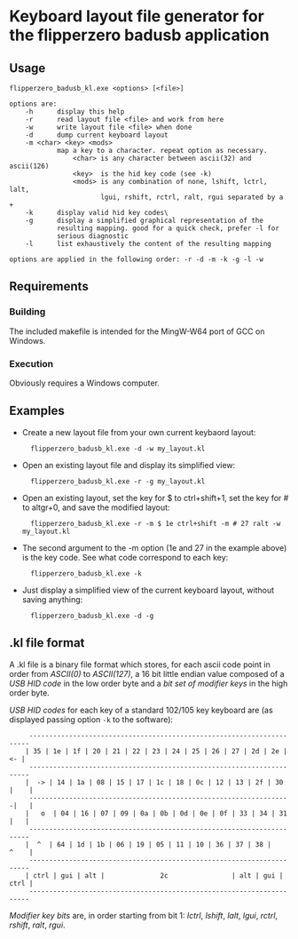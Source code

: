 # Keyboard layout file generator for the flipperzero badusb application

## Usage

    flipperzero_badusb_kl.exe <options> [<file>]

    options are:
        -h      display this help
        -r      read layout file <file> and work from here
        -w      write layout file <file> when done
        -d      dump current keyboard layout
        -m <char> <key> <mods>
                map a key to a character. repeat option as necessary.
                    <char> is any character between ascii(32) and ascii(126)
                    <key>  is the hid key code (see -k)
                    <mods> is any combination of none, lshift, lctrl, lalt,
                           lgui, rshift, rctrl, ralt, rgui separated by a +
        -k      display valid hid key codes\
        -g      display a simplified graphical representation of the
                resulting mapping. good for a quick check, prefer -l for
                serious diagnostic
        -l      list exhaustively the content of the resulting mapping

    options are applied in the following order: -r -d -m -k -g -l -w

## Requirements

### Building 

The included makefile is intended for the MingW-W64 port of GCC on Windows.

### Execution

Obviously requires a Windows computer.

## Examples

- Create a new layout file from your own current keybaord layout:

        flipperzero_badusb_kl.exe -d -w my_layout.kl

- Open an existing layout file and display its simplified view:

        flipperzero_badusb_kl.exe -r -g my_layout.kl

- Open an existing layout, set the key for $ to ctrl+shift+1, set the key for # to altgr+0, and save the modified layout:

        flipperzero_badusb_kl.exe -r -m $ 1e ctrl+shift -m # 27 ralt -w my_layout.kl

- The second argument to the -m option (1e and 27 in the example above) is the key code. See what code correspond to each key:

        flipperzero_badusb_kl.exe -k

- Just display a simplified view of the current keyboard layout, without saving anything:

        flipperzero_badusb_kl.exe -d -g

## .kl file format

A .kl file is a binary file format which stores, for each ascii code point in order from *ASCII(0)* to *ASCII(127)*, a 16 bit little endian value composed of a *USB HID code* in the low order byte and a *bit set of modifier keys* in the high order byte. 

*USB HID codes* for each key of a standard 102/105 key keyboard are (as displayed passing option `-k` to the software):


         ---------------------------------------------------------------------- 
        | 35 | 1e | 1f | 20 | 21 | 22 | 23 | 24 | 25 | 26 | 27 | 2d | 2e |  <- |
         ---------------------------------------------------------------------- 
        |  -> | 14 | 1a | 08 | 15 | 17 | 1c | 18 | 0c | 12 | 13 | 2f | 30 |    |
         ------------------------------------------------------------------|   |
        |   o  | 04 | 16 | 07 | 09 | 0a | 0b | 0d | 0e | 0f | 33 | 34 | 31 |   |
         ---------------------------------------------------------------------- 
        |  ^  | 64 | 1d | 1b | 06 | 19 | 05 | 11 | 10 | 36 | 37 | 38 |    ^    |
         ---------------------------------------------------------------------- 
        | ctrl | gui | alt |              2c                | alt | gui | ctrl |
         ---------------------------------------------------------------------- 

*Modifier key bits* are, in order starting from bit 1: *lctrl*, *lshift*, *lalt*, *lgui*, *rctrl*, *rshift*, *ralt*, *rgui*. 
